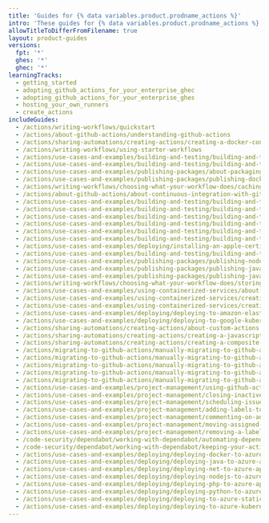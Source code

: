```yaml
---
title: 'Guides for {% data variables.product.prodname_actions %}'
intro: 'These guides for {% data variables.product.prodname_actions %} include specific use cases and examples to help you configure workflows.'
allowTitleToDifferFromFilename: true
layout: product-guides
versions:
  fpt: '*'
  ghes: '*'
  ghec: '*'
learningTracks:
  - getting_started
  - adopting_github_actions_for_your_enterprise_ghec
  - adopting_github_actions_for_your_enterprise_ghes
  - hosting_your_own_runners
  - create_actions
includeGuides:
  - /actions/writing-workflows/quickstart
  - /actions/about-github-actions/understanding-github-actions
  - /actions/sharing-automations/creating-actions/creating-a-docker-container-action
  - /actions/writing-workflows/using-starter-workflows
  - /actions/use-cases-and-examples/building-and-testing/building-and-testing-python
  - /actions/use-cases-and-examples/building-and-testing/building-and-testing-nodejs
  - /actions/use-cases-and-examples/publishing-packages/about-packaging-with-github-actions
  - /actions/use-cases-and-examples/publishing-packages/publishing-docker-images
  - /actions/writing-workflows/choosing-what-your-workflow-does/caching-dependencies-to-speed-up-workflows
  - /actions/about-github-actions/about-continuous-integration-with-github-actions
  - /actions/use-cases-and-examples/building-and-testing/building-and-testing-powershell
  - /actions/use-cases-and-examples/building-and-testing/building-and-testing-ruby
  - /actions/use-cases-and-examples/building-and-testing/building-and-testing-java-with-maven
  - /actions/use-cases-and-examples/building-and-testing/building-and-testing-java-with-gradle
  - /actions/use-cases-and-examples/building-and-testing/building-and-testing-java-with-ant
  - /actions/use-cases-and-examples/building-and-testing/building-and-testing-swift
  - /actions/use-cases-and-examples/deploying/installing-an-apple-certificate-on-macos-runners-for-xcode-development
  - /actions/use-cases-and-examples/building-and-testing/building-and-testing-xamarin-applications
  - /actions/use-cases-and-examples/publishing-packages/publishing-nodejs-packages
  - /actions/use-cases-and-examples/publishing-packages/publishing-java-packages-with-maven
  - /actions/use-cases-and-examples/publishing-packages/publishing-java-packages-with-gradle
  - /actions/writing-workflows/choosing-what-your-workflow-does/storing-and-sharing-data-from-a-workflow
  - /actions/use-cases-and-examples/using-containerized-services/about-service-containers
  - /actions/use-cases-and-examples/using-containerized-services/creating-redis-service-containers
  - /actions/use-cases-and-examples/using-containerized-services/creating-postgresql-service-containers
  - /actions/use-cases-and-examples/deploying/deploying-to-amazon-elastic-container-service
  - /actions/use-cases-and-examples/deploying/deploying-to-google-kubernetes-engine
  - /actions/sharing-automations/creating-actions/about-custom-actions
  - /actions/sharing-automations/creating-actions/creating-a-javascript-action
  - /actions/sharing-automations/creating-actions/creating-a-composite-action
  - /actions/migrating-to-github-actions/manually-migrating-to-github-actions/migrating-from-azure-pipelines-to-github-actions
  - /actions/migrating-to-github-actions/manually-migrating-to-github-actions/migrating-from-circleci-to-github-actions
  - /actions/migrating-to-github-actions/manually-migrating-to-github-actions/migrating-from-gitlab-cicd-to-github-actions
  - /actions/migrating-to-github-actions/manually-migrating-to-github-actions/migrating-from-jenkins-to-github-actions
  - /actions/migrating-to-github-actions/manually-migrating-to-github-actions/migrating-from-travis-ci-to-github-actions
  - /actions/use-cases-and-examples/project-management/using-github-actions-for-project-management
  - /actions/use-cases-and-examples/project-management/closing-inactive-issues
  - /actions/use-cases-and-examples/project-management/scheduling-issue-creation
  - /actions/use-cases-and-examples/project-management/adding-labels-to-issues
  - /actions/use-cases-and-examples/project-management/commenting-on-an-issue-when-a-label-is-added
  - /actions/use-cases-and-examples/project-management/moving-assigned-issues-on-project-boards
  - /actions/use-cases-and-examples/project-management/removing-a-label-when-a-card-is-added-to-a-project-board-column
  - /code-security/dependabot/working-with-dependabot/automating-dependabot-with-github-actions
  - /code-security/dependabot/working-with-dependabot/keeping-your-actions-up-to-date-with-dependabot
  - /actions/use-cases-and-examples/deploying/deploying-docker-to-azure-app-service
  - /actions/use-cases-and-examples/deploying/deploying-java-to-azure-app-service
  - /actions/use-cases-and-examples/deploying/deploying-net-to-azure-app-service
  - /actions/use-cases-and-examples/deploying/deploying-nodejs-to-azure-app-service
  - /actions/use-cases-and-examples/deploying/deploying-php-to-azure-app-service
  - /actions/use-cases-and-examples/deploying/deploying-python-to-azure-app-service
  - /actions/use-cases-and-examples/deploying/deploying-to-azure-static-web-app
  - /actions/use-cases-and-examples/deploying/deploying-to-azure-kubernetes-service
---
```


